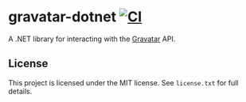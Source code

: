 # gravatar-dotnet [![CI](https://github.com/patchoulish/gravatar-dotnet/actions/workflows/ci.yml/badge.svg)](https://github.com/patchoulish/gravatar-dotnet/actions/workflows/ci.yml)
A .NET library for interacting with the [Gravatar](https://gravatar.com/) API.


## License
This project is licensed under the MIT license. See `license.txt` for full details.
